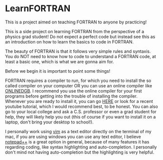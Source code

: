 # LearnFORTRAN
This is a project aimed on teaching FORTRAN to anyone by practicing!

This is a side project on learning FORTRAN from the perspective of a 
physics grad student! Do not expect a perfect code but instead see this
as an introduction on how to learn the basics to code in FORTRAN. 

The beauty of FORTRAN is that it follows very simple rules and syntaxis.
You do NOT need to know how to code to understand a FORTRAN code, at least
a basic one, which is what we are gonna aim for.

Before we begin it is important to point some things!

FORTRAN requires a compiler to run, for which you need to install the so called compiler on your computer OR you can use an online compiler like [ONLINEDGB](https://www.onlinegdb.com/online_fortran_compiler). I recommend you use the online compiler for your first programs before getting into the trouble of installing the compiler. Whenever you are ready to install it, you can go [HERE](https://fortran-lang.org/learn/os_setup/install_gfortran) or look for a recent youtube tutorial, which I would recommend best, to be honest. You can also go to your local college and ask a C.S. professor or even a grad student for help, they will likely help you out (this of course if you want to install it on a laptop, don't bring your desktop to school!).

I personally work using [vim](https://www.vim.org) as a text editor directly on the terminal of my mac, if you are using windows you can use any text editor, I believe [notepad++](https://notepad-plus-plus.org/downloads/) is a great option in general, because of many features it has regarding coding, like syntax highlighting and auto-completion. I personally don't mind not having auto-completion but the highlighting is very helpful.

